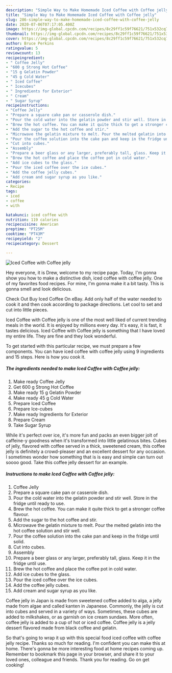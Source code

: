 ```yaml
---
description: "Simple Way to Make Homemade Iced Coffee with Coffee jelly"
title: "Simple Way to Make Homemade Iced Coffee with Coffee jelly"
slug: 286-simple-way-to-make-homemade-iced-coffee-with-coffee-jelly
date: 2020-07-06T07:17:05.400Z
image: https://img-global.cpcdn.com/recipes/8c29ff1c59f76621/751x532cq70/iced-coffee-with-coffee-jelly-recipe-main-photo.jpg
thumbnail: https://img-global.cpcdn.com/recipes/8c29ff1c59f76621/751x532cq70/iced-coffee-with-coffee-jelly-recipe-main-photo.jpg
cover: https://img-global.cpcdn.com/recipes/8c29ff1c59f76621/751x532cq70/iced-coffee-with-coffee-jelly-recipe-main-photo.jpg
author: Bruce Perkins
ratingvalue: 5
reviewcount: 13
recipeingredient:
- " Coffee Jelly"
- "600 g Strong Hot Coffee"
- "15 g Gelatin Powder"
- "45 g Cold Water"
- " Iced Coffee"
- " Icecubes"
- " Ingredients for Exterior"
- " Cream"
- " Sugar Syrup"
recipeinstructions:
- "Coffee Jelly"
- "Prepare a square cake pan or casserole dish."
- "Pour the cold water into the gelatin powder and stir well. Store in the fridge until ready to use."
- "Brew the hot coffee. You can make it quite thick to get a stronger coffee flavour."
- "Add the sugar to the hot coffee and stir."
- "Microwave the gelatin mixture to melt. Pour the melted gelatin into the hot coffee solution and stir well."
- "Pour the coffee solution into the cake pan and keep in the fridge until solid."
- "Cut into cubes."
- "Assembly"
- "Prepare a beer glass or any larger, preferably tall, glass. Keep it in the fridge until use."
- "Brew the hot coffee and place the coffee pot in cold water."
- "Add ice cubes to the glass."
- "Pour the iced coffee over the ice cubes."
- "Add the coffee jelly cubes."
- "Add cream and sugar syrup as you like."
categories:
- Recipe
tags:
- iced
- coffee
- with

katakunci: iced coffee with 
nutrition: 119 calories
recipecuisine: American
preptime: "PT25M"
cooktime: "PT43M"
recipeyield: "2"
recipecategory: Dessert

---
```



![Iced Coffee with Coffee jelly](https://img-global.cpcdn.com/recipes/8c29ff1c59f76621/751x532cq70/iced-coffee-with-coffee-jelly-recipe-main-photo.jpg)

Hey everyone, it is Drew, welcome to my recipe page. Today, I'm gonna show you how to make a distinctive dish, iced coffee with coffee jelly. One of my favorites food recipes. For mine, I'm gonna make it a bit tasty. This is gonna smell and look delicious.

Check Out Buy Iced Coffee On eBay. Add only half of the water needed to cook it and then cook according to package directions. Let cool to set and cut into little pieces.

Iced Coffee with Coffee jelly is one of the most well liked of current trending meals in the world. It is enjoyed by millions every day. It's easy, it is fast, it tastes delicious. Iced Coffee with Coffee jelly is something that I have loved my entire life. They are fine and they look wonderful.


To get started with this particular recipe, we must prepare a few components. You can have iced coffee with coffee jelly using 9 ingredients and 15 steps. Here is how you cook it.

<!--inarticleads1-->

##### The ingredients needed to make Iced Coffee with Coffee jelly:

1. Make ready  Coffee Jelly
1. Get 600 g Strong Hot Coffee
1. Make ready 15 g Gelatin Powder
1. Make ready 45 g Cold Water
1. Prepare  Iced Coffee
1. Prepare  Ice-cubes
1. Make ready  Ingredients for Exterior
1. Prepare  Cream
1. Take  Sugar Syrup


While it&#39;s perfect over ice, it&#39;s more fun and packs an even bigger jolt of caffeine-y goodness when it&#39;s transformed into little gelatinous bites. Cubes of jelly, flavored with coffee served in a thick, sweetened cream, this coffee jelly is definitely a crowd-pleaser and an excellent dessert for any occasion. I sometimes wonder how something that is is easy and simple can turn out soooo good. Take this coffee jelly dessert for an example. 

<!--inarticleads2-->

##### Instructions to make Iced Coffee with Coffee jelly:

1. Coffee Jelly
1. Prepare a square cake pan or casserole dish.
1. Pour the cold water into the gelatin powder and stir well. Store in the fridge until ready to use.
1. Brew the hot coffee. You can make it quite thick to get a stronger coffee flavour.
1. Add the sugar to the hot coffee and stir.
1. Microwave the gelatin mixture to melt. Pour the melted gelatin into the hot coffee solution and stir well.
1. Pour the coffee solution into the cake pan and keep in the fridge until solid.
1. Cut into cubes.
1. Assembly
1. Prepare a beer glass or any larger, preferably tall, glass. Keep it in the fridge until use.
1. Brew the hot coffee and place the coffee pot in cold water.
1. Add ice cubes to the glass.
1. Pour the iced coffee over the ice cubes.
1. Add the coffee jelly cubes.
1. Add cream and sugar syrup as you like.


Coffee jelly in Japan is made from sweetened coffee added to alga, a jelly made from algae and called kanten in Japanese. Commonly, the jelly is cut into cubes and served in a variety of ways. Sometimes, these cubes are added to milkshakes, or as garnish on ice cream sundaes. More often, coffee jelly is added to a cup of hot or iced coffee. Coffee jelly is a jelly dessert flavored made from black coffee and gelatin. 

So that's going to wrap it up with this special food iced coffee with coffee jelly recipe. Thanks so much for reading. I'm confident you can make this at home. There's gonna be more interesting food at home recipes coming up. Remember to bookmark this page in your browser, and share it to your loved ones, colleague and friends. Thank you for reading. Go on get cooking!
